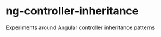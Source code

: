 ng-controller-inheritance
=========================

Experiments around Angular controller inheritance patterns
